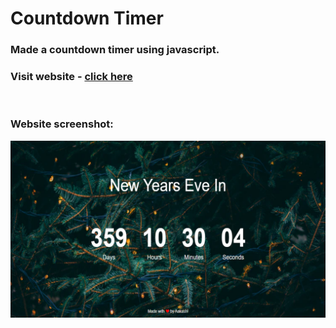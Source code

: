 # Countdown Timer

### Made a countdown timer using javascript.

### Visit website - [click here](https://goswamiakash.github.io/Countdown-Timer/)

<br/>

### Website screenshot:
<img src="screenshot.png"/>
